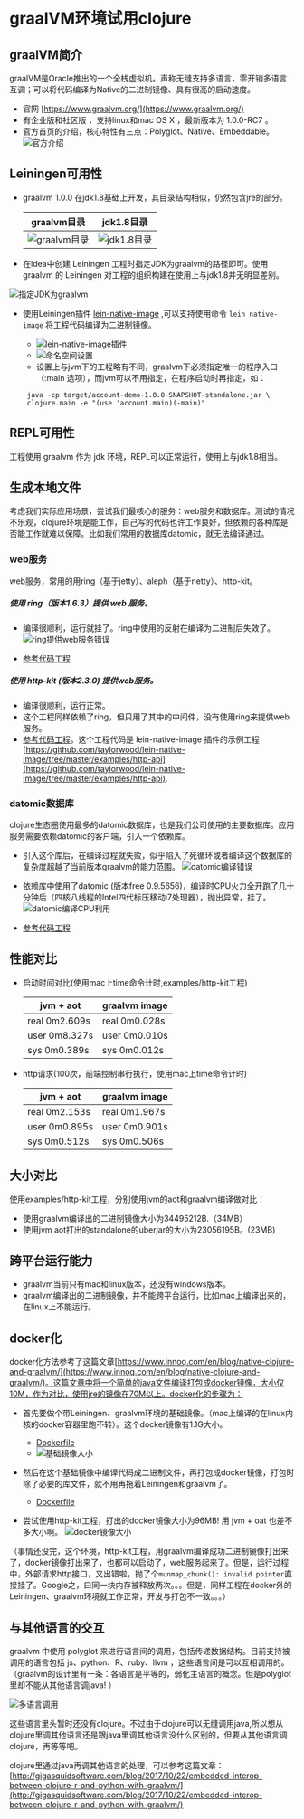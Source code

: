 # graalVM环境试用clojure

## graalVM简介
graalVM是Oracle推出的一个全栈虚拟机。声称无缝支持多语言，零开销多语言互调；可以将代码编译为Native的二进制镜像、具有很高的启动速度。

* 官网 [https://www.graalvm.org/](https://www.graalvm.org/)
* 有企业版和社区版 ，支持linux和mac OS X ，最新版本为 1.0.0-RC7 。
* 官方首页的介绍，核心特性有三点：Polyglot、Native、Embeddable。
![官方介绍](img/官方介绍.png)

## Leiningen可用性
* graalvm 1.0.0 在jdk1.8基础上开发，其目录结构相似，仍然包含jre的部分。

  graalvm目录 | jdk1.8目录
  ----|----
  ![graalvm目录](img/graalvm1.0目录.png) | ![jdk1.8目录](img/jdk1.8目录.png)

* 在idea中创建 Leiningen 工程时指定JDK为graalvm的路径即可。使用 graalvm 的 Leiningen 对工程的组织构建在使用上与jdk1.8并无明显差别。

 ![指定JDK为graalvm](img/指定jvm.png)
 
* 使用Leiningen插件 [lein-native-image](https://github.com/taylorwood/lein-native-image) ,可以支持使用命令 `lein native-image` 将工程代码编译为二进制镜像。
  * ![lein-native-image插件](img/插件.png)
  * ![命名空间设置](img/命名空间设置.png)
  * 设置上与jvm下的工程略有不同，graalvm下必须指定唯一的程序入口（:main 选项），而jvm可以不用指定，在程序启动时再指定，如：
  
   ```
    java -cp target/account-demo-1.0.0-SNAPSHOT-standalone.jar \
    clojure.main -e "(use 'account.main)(-main)" 
   ```

## REPL可用性

工程使用 graalvm 作为 jdk 环境，REPL可以正常运行，使用上与jdk1.8相当。

## 生成本地文件

考虑我们实际应用场景，尝试我们最核心的服务：web服务和数据库。测试的情况不乐观，clojure环境是能工作，自己写的代码也许工作良好，但依赖的各种库是否能工作就难以保障。比如我们常用的数据库datomic，就无法编译通过。

### web服务
web服务，常用的用ring（基于jetty）、aleph（基于netty）、http-kit。

##### 使用 ring（版本1.6.3）提供 web 服务。
* 编译很顺利，运行就挂了。ring中使用的反射在编译为二进制后失效了。
![ring提供web服务错误](img/ring服务错误.png)

* [参考代码工程](examples/ring)

##### 使用 http-kit (版本2.3.0) 提供web服务。
  * 编译很顺利，运行正常。
  * 这个工程同样依赖了ring，但只用了其中的中间件，没有使用ring来提供web服务。
  * [参考代码工程](examples/http-kit)。这个工程代码是 lein-native-image 插件的示例工程 [https://github.com/taylorwood/lein-native-image/tree/master/examples/http-api](https://github.com/taylorwood/lein-native-image/tree/master/examples/http-api).

### datomic数据库

clojure生态圈使用最多的datomic数据库，也是我们公司使用的主要数据库。应用服务需要依赖datomic的客户端，引入一个依赖库。

* 引入这个库后，在编译过程就失败，似乎陷入了死循环或者编译这个数据库的复杂度超越了当前版本graalvm的能力范围。
![datomic编译错误](img/datomic编译错误.png)

* 依赖库中使用了datomic (版本free 0.9.5656)，编译时CPU火力全开跑了几十分钟后（四核八线程的Intel四代标压移动i7处理器），抛出异常，挂了。
![datomic编译CPU利用](img/datomic编译CPU利用.png)

* [参考代码工程](examples/account_demo)

## 性能对比
* 启动时间对比(使用mac上time命令计时,examples/http-kit工程)

  jvm + aot | graalvm image
  -----|----
  real 0m2.609s | real	0m0.028s 
  user 0m8.327s | user 0m0.010s
  sys 0m0.389s | sys 0m0.012s

  
* http请求(100次，前端控制串行执行，使用mac上time命令计时)

  jvm + aot | graalvm image
  ----|----|
  real 0m2.153s | real 0m1.967s 
  user 0m0.895s | user 0m0.901s 
  sys  0m0.512s | sys 0m0.506s 
  
## 大小对比

使用examples/http-kit工程，分别使用jvm的aot和graalvm编译做对比：

* 使用graalvm编译出的二进制镜像大小为34495212B.（34MB）
* 使用jvm aot打出的standalone的uberjar的大小为23056195B。(23MB)

## 跨平台运行能力
* graalvm当前只有mac和linux版本，还没有windows版本。
* graalvm编译出的二进制镜像，并不能跨平台运行，比如mac上编译出来的，在linux上不能运行。

## docker化
docker化方法参考了这篇文章[https://www.innoq.com/en/blog/native-clojure-and-graalvm/](https://www.innoq.com/en/blog/native-clojure-and-graalvm/)。这篇文章中将一个简单的java文件编译打包成docker镜像，大小仅10M，作为对比，使用jre的镜像在70M以上。docker化的步骤为：

* 首先要做个带Leiningen、graalvm环境的基础镜像。（mac上编译的在linux内核的docker容器里跑不转）。这个docker镜像有1.1G大小。
  * [Dockerfile](docker/base/graalvm/Dockerfile)
  * ![基础镜像大小](img/基础镜像大小.png)

* 然后在这个基础镜像中编译代码成二进制文件，再打包成docker镜像，打包时除了必要的库文件，就不用再拖着Leiningen和graalvm了。
  * [Dockerfile](docker/Dockerfile)
  
* 尝试使用http-kit工程，打出的docker镜像大小为96MB! 用 jvm + oat 也差不多大小啊。
   ![docker镜像大小](img/docker镜像大小.png)

（事情还没完，这个环境，http-kit工程，用graalvm编译成功二进制镜像打出来了，docker镜像打出来了，也都可以启动了，web服务起来了。但是，运行过程中，外部请求http接口，又出错啦，抛了个`munmap_chunk(): invalid pointer`直接挂了。Google之，曰同一块内存被释放两次。。。但是，同样工程在docker外的Leiningen、graalvm环境就工作正常，开发与打包不一致。。。）

## 与其他语言的交互

graalvm 中使用 polyglot 来进行语言间的调用，包括传递数据结构。目前支持被调用的语言包括 js、python、R、ruby、llvm ，这些语言间是可以互相调用的。（graalvm的设计里有一条：各语言是平等的，弱化主语言的概念。但是polyglot里却不能从其他语言调java! ）

![多语言调用](img/多语言调用.png)

这些语言里头暂时还没有clojure。不过由于clojure可以无缝调用java,所以想从clojure里调其他语言还是跟java里调其他语言没什么区别的，但要从其他语言调clojure，再等等吧。

clojure里通过java再调其他语言的处理，可以参考这篇文章：
[http://gigasquidsoftware.com/blog/2017/10/22/embedded-interop-between-clojure-r-and-python-with-graalvm/](http://gigasquidsoftware.com/blog/2017/10/22/embedded-interop-between-clojure-r-and-python-with-graalvm/)






